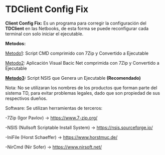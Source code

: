 # TDClient Config Fix

**Client Config Fix:** Es un programa para corregir la configuración del **TDClient** en las Netbooks, de esta forma se puede reconfigurar cada terminal con solo iniciar el ejecutable.

**Metodos:**

 [Metodo1](Metodo1): Script CMD comprimido con 7Zip y Convertido a Ejecutable

 [Metodo2](Metodo2): Aplicación Visual Bacic Net comprimida con 7Zip y Convertido a Ejecutable

 **[Metodo3](Metodo3):** Script NSIS que Genera un Ejecutable **(Recomendado)**


Nota: No se utilizaran los nombres de los productos que forman parte del sistema TD, para evitar problemas legales, dado que son propiedad de sus respectivos dueños.

Software: Se utilizan herramientas de terceros:

 -7Zip (Igor Pavlov) -> https://www.7-zip.org/

 -NSIS (Nullsoft Scriptable Install System) -> https://nsis.sourceforge.io/

 -IniFile (Horst Schaeffer) -> https://www.horstmuc.de/

 -NirCmd (Nir Sofer) -> https://www.nirsoft.net/
